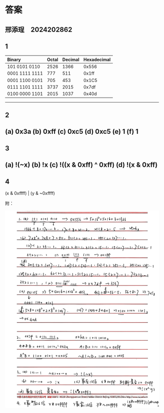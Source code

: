 # 答案

邢添珵　2024202862
---

## 1

| Binary         | Octal | Decimal | Hexadecimal |
|:---------------|:------|:---------|:-------------|
| 101 0101 0110  |  2526 |   1366   |     0x556    |
| 0001 1111 1111 | 777  | 511 | 0x1ff |
| 0001 1100 0101 | 705 | 453 | 0x1C5 |
| 0111 1101 1111 | 3737 | 2015 | 0x7df |
| 0100 0000 1101 | 2015 | 1037 | 0x40d |

---

## 2

(a) 0x3a
(b) 0xff
(c) 0xc5
(d) 0xc5
(e) 1
(f) 1
---

## 3

(a) !(~x)
(b) !x
(c) !((x & 0xff) ^ 0xff)
(d) !(x & 0xff)
---

## 4

(x & 0xffff) | (y & ~0xffff)


附：


![思维痕迹](思维痕迹1.jpg)
